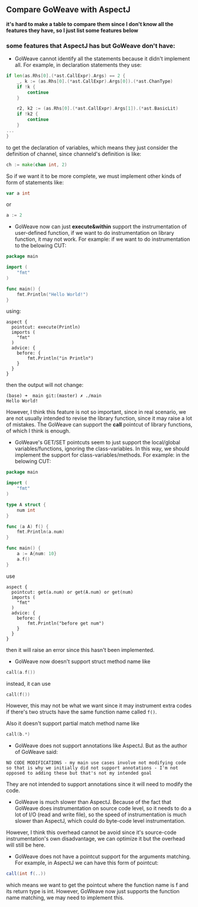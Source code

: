 ## Compare GoWeave with AspectJ

**it's hard to make a table to compare them since I don't know all the features they have, so I just list some features below**

### some features that AspectJ has but GoWeave don't have:

* GoWeave cannot identify all the statements because it didn't implement all. For example, in declaration statements they use:
```Go
if len(as.Rhs[0].(*ast.CallExpr).Args) == 2 {
	_, k := (as.Rhs[0].(*ast.CallExpr).Args[0]).(*ast.ChanType)
	if !k {
	    continue
	}

	r2, k2 := (as.Rhs[0].(*ast.CallExpr).Args[1]).(*ast.BasicLit)
	if !k2 {
		continue
	}
...
}
```
to get the declaration of variables, which means they just consider the definition of channel, since channeld's definition is like:
```Go
ch := make(chan int, 2)
```

So if we want it to be more complete, we must implement other kinds of form of statements like:
```Go
var a int
```
or 
```Go
a := 2
```

* GoWeave now can just **execute&within** support the instrumentation of user-defined function, if we want to do instrumentation on library function, it may not work. For example:
if we want to do instrumentation to the belowing CUT:
```Go
package main

import (
	"fmt"
)

func main() {
	fmt.Println("Hello World!")
}
```
using:
```
aspect {
  pointcut: execute(Println)
  imports (
    "fmt"
  )
  advice: {
	before: {
    	fmt.Println("in Println")
  	}
  }
}
```
then the output will not change:
```shell
(base) ➜  main git:(master) ✗ ./main
Hello World!
```

However, I think this feature is not so important, since in real scenario, we are not usually intended to revise the library function, since it may raise a lot of mistakes. The GoWeave can support the **call** pointcut of library functions, of which I think is enough.

* GoWeave's GET/SET pointcuts seem to just support the local/global variables/functions, ignoring the class-variables. In this way, we should implement the support for class-variables/methods.
For example:
in the belowing CUT:
```Go
package main

import (
	"fmt"
)

type A struct {
	num int
}

func (a A) f() {
	fmt.Println(a.num)
}

func main() {
	a := A{num: 10}
	a.f()
}
```
use
```
aspect {
  pointcut: get(a.num) or get(A.num) or get(num)
  imports (
    "fmt"
  )
  advice: {
	before: {
    	fmt.Println("before get num")
  	}
  }
}
```
then it will raise an error since this hasn't been implemented.

* GoWeave now doesn't support struct method name like
```Go
call(a.f())
```
instead, it can use
```Go
call(f())
```
However, this may not be what we want since it may instrument extra codes if there's two structs have the same function name called `f()`.

Also it doesn't support partial match method name like
```Go
call(b.*)
```

* GoWeave does not support annotations like AspectJ. But as the author of GoWeave said:
```
NO CODE MODIFICATIONS - my main use cases involve not modifying code so that is why we initially did not support annotations - I'm not opposed to adding these but that's not my intended goal
```
They are not intended to support annotations since it will need to modify the code.

* GoWeave is much slower than AspectJ.
Because of the fact that GoWeave does instrumentation on source code level, so it needs to do a lot of I/O (read and write file), so the speed of instrumentation is much slower than AspectJ, which could do byte-code level instrumentation.

However, I think this overhead cannot be avoid since it's source-code instrumentation's own disadvantage, we can optimize it but the overhead will still be here.

* GoWeave does not have a pointcut support for the arguments matching.
For example, in AspectJ we can have this form of pointcut:
```Java
call(int f(..))
```
which means we want to get the pointcut where the function name is f and its return type is int.
However, GoWeave now just supports the function name matching, we may need to implement this.